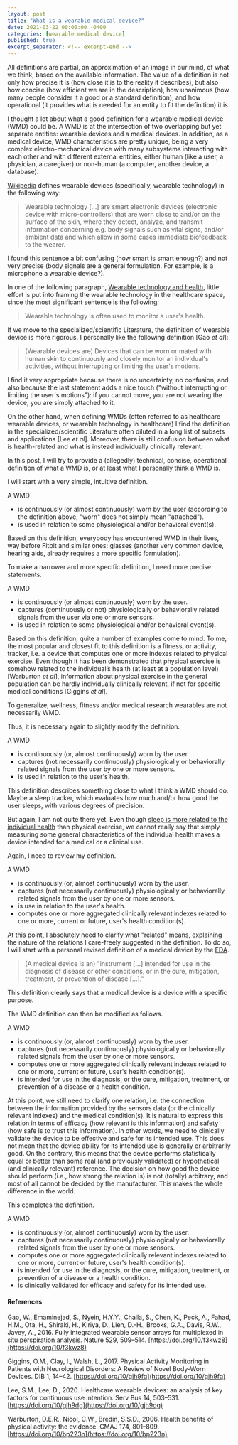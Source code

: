 ```yaml
---
layout: post
title: "What is a wearable medical device?"
date: 2021-03-22 00:00:00 -0400
categories: [wearable medical device]
published: true
excerpt_separator: <!-- excerpt-end -->
---
```


All definitions are partial, an approximation of an image in our mind, of what we think, based on the available information. The value of a definition is not only how precise it is (how close it is to the reality it describes), but also how concise (how efficient we are in the description), how unanimous (how many people consider it a good or a standard definition), and how operational (it provides what is needed for an entity to fit the definition) it is.

I thought a lot about what a good definition for a wearable medical device (WMD) could be. A WMD is at the intersection of two overlapping but yet separate entities: wearable devices and a medical devices. In addition, as a medical device, WMD characteristics are pretty unique, being a very complex electro-mechanical device with many subsystems interacting with each other and with different external entities, either human (like a user, a physician, a caregiver) or non-human (a computer, another device, a database).

[Wikipedia](https://en.wikipedia.org/wiki/Wearable_technology) defines wearable devices (specifically, wearable technology) in the following way:

> Wearable technology [...] are smart electronic devices (electronic device with micro-controllers) that are worn close to and/or on the surface of the skin, where they detect, analyze, and transmit information concerning e.g. body signals such as vital signs, and/or ambient data and which allow in some cases immediate biofeedback to the wearer.

I found this sentence a bit confusing (how smart is smart enough?) and not very precise (body signals are a general formulation. For example, is a microphone a wearable device?).

In one of the following paragraph, [Wearable technology and health](https://en.wikipedia.org/wiki/Wearable_technology#Wearable_technology_and_health), little effort is put into framing the wearable technology in the healthcare space, since the most significant sentence is the following:

>Wearable technology is often used to monitor a user's health.

If we move to the specialized/scientific Literature, the definition of wearable device is more rigorous. I personally like the following definition [Gao _et al_]:

>(Wearable devices are) Devices that can be worn or mated with human skin to continuously and closely monitor an individual's activities, without interrupting or limiting the user's motions.

I find it very appropriate because there is no uncertainty, no confusion, and also because the last statement adds a nice touch ("without interrupting or limiting the user's motions"): if you cannot move, you are not wearing the device, you are simply attached to it.

On the other hand, when defining WMDs (often referred to as healthcare wearable devices, or wearable technology in healthcare) I find the definition in the specialized/scientific Literature often diluted in a long list of subsets and applications [Lee _et al_]. Moreover, there is still confusion between what is health-related and what is instead individually clinically relevant.

In this post, I will try to provide a (allegedly) technical, concise, operational definition of what a WMD is, or at least what I personally think a WMD is.

I will start with a very simple, intuitive definition.

A WMD
* is continuously (or almost continuously) worn by the user (according to the definition above, "worn" does not simply mean "attached").
* is used in relation to some physiological and/or behavioral event(s).

Based on this definition, everybody has encountered WMD in their lives, way before Fitbit and similar ones: glasses (another very common device, hearing aids, already requires a more specific formulation).

To make a narrower and more specific definition, I need more precise statements.

A WMD
* is continuously (or almost continuously) worn by the user.
* captures (continuously or not) physiologically or behaviorally related signals from the user via one or more sensors.
* is used in relation to some physiological and/or behavioral event(s).

Based on this definition, quite a number of examples come to mind. To me, the most popular and closest fit to this definition is a fitness, or activity, tracker, i.e. a device that computes one or more indexes related to physical exercise.
Even though it has been demonstrated that physical exercise is somehow related to the individual’s health (at least at a population level) [Warburton _et al_], information about physical exercise in the general population can be hardly individually clinically relevant, if not for specific medical conditions [Giggins _et al_].

To generalize, wellness, fitness and/or medical research wearables are not necessarily WMD.

Thus, it is necessary again to slightly modify the definition.

A WMD
* is continuously (or, almost continuously) worn by the user.
* captures (not necessarily continuously) physiologically or behaviorally related signals from the user by one or more sensors.
* is used in relation to the user's health.

This definition describes something close to what I think a WMD should do. Maybe a sleep tracker, which evaluates how much and/or how good the user sleeps, with various degrees of precision.

But again, I am not quite there yet. Even though [sleep is more related to the individual health](https://medlineplus.gov/ency/patientinstructions/000871.htm) than physical exercise, we cannot really say that simply measuring some general characteristics of the individual health makes a device intended for a medical or a clinical use.

Again, I need to review my definition.

A WMD
* is continuously (or, almost continuously) worn by the user.
* captures (not necessarily continuously) physiologically or behaviorally related signals from the user by one or more sensors.
* is use in relation to the user's health.
* computes one or more aggregated clinically relevant indexes related to one or more, current or future, user's health condition(s).

At this point, I absolutely need to clarify what "related" means, explaining the nature of the relations I care-freely suggested in the definition.
To do so, I will start with a personal revised definition of a medical device by the [FDA](https://www.fda.gov/medical-devices/classify-your-medical-device/how-determine-if-your-product-medical-device).

>(A medical device is an) "instrument [...] intended for use in the diagnosis of disease or other conditions, or in the cure, mitigation, treatment, or prevention of disease [...]."

This definition clearly says that a medical device is a device with a specific purpose.

The WMD definition can then be modified as follows.

A WMD
* is continuously (or, almost continuously) worn by the user.
* captures (not necessarily continuously) physiologically or behaviorally related signals from the user by one or more sensors.
* computes one or more aggregated clinically relevant indexes related to one or more, current or future, user's health condition(s).
* is intended for use in the diagnosis, or the cure, mitigation, treatment, or prevention of a disease or a health condition.

At this point, we still need to clarify one relation, i.e. the connection between the information provided by the sensors data (or the clinically relevant indexes) and the medical condition(s). It is natural to express this relation in terms of efficacy (how relevant is this information) and safety (how safe is to trust this information). In other words, we need to clinically validate the device to be effective and safe for its intended use. This does not mean that the device ability for its intended use is generally or arbitrarily good. On the contrary, this means that the device performs statistically equal or better than some real (and previously validated) or hypothetical (and clinically relevant) reference. The decision on how good the device should perform (i.e., how strong the relation is) is not (totally) arbitrary, and most of all cannot be decided by the manufacturer. This makes the whole difference in the world.

This completes the definition.

<!-- excerpt-start -->
A WMD
* is continuously (or, almost continuously) worn by the user.
* captures (not necessarily continuously) physiologically or behaviorally related signals from the user by one or more sensors.
* computes one or more aggregated clinically relevant indexes related to one or more, current or future, user's health condition(s).
* is intended for use in the diagnosis, or the cure, mitigation, treatment, or prevention of a disease or a health condition.
* is clinically validated for efficacy and safety for its intended use.
<!-- excerpt-end -->

#### References

Gao, W., Emaminejad, S., Nyein, H.Y.Y., Challa, S., Chen, K., Peck, A., Fahad, H.M., Ota, H., Shiraki, H., Kiriya, D., Lien, D.-H., Brooks, G.A., Davis, R.W., Javey, A., 2016. Fully integrated wearable sensor arrays for multiplexed in situ perspiration analysis. Nature 529, 509–514. [https://doi.org/10/f3kwz8](https://doi.org/10/f3kwz8)

Giggins, O.M., Clay, I., Walsh, L., 2017. Physical Activity Monitoring in Patients with Neurological Disorders: A Review of Novel Body-Worn Devices. DIB 1, 14–42. [https://doi.org/10/gjh9fq](https://doi.org/10/gjh9fq)

Lee, S.M., Lee, D., 2020. Healthcare wearable devices: an analysis of key factors for continuous use intention. Serv Bus 14, 503–531. [https://doi.org/10/gjh9dg](https://doi.org/10/gjh9dg)

Warburton, D.E.R., Nicol, C.W., Bredin, S.S.D., 2006. Health benefits of physical activity: the evidence. CMAJ 174, 801–809. [https://doi.org/10/bp223n](https://doi.org/10/bp223n)
